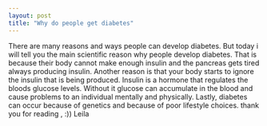 ```yaml
---
layout: post
title: "Why do people get diabetes"
---
```

There are many reasons and ways people can develop diabetes. But today i will tell you the main scientific reason why people develop diabetes. That is because their body cannot make enough insulin and the pancreas gets tired always producing insulin. Another reason is that your body starts to ignore the insulin that is being produced. 
Insulin is a hormone that regulates the bloods glucose levels. Without it glucose can accumulate in the blood and cause problems to an individual mentally and physically. 
Lastly, diabetes can occur because of genetics and because of poor lifestyle choices.
thank you for reading , :))
Leila
